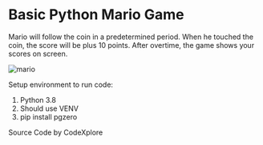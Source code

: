 
#  Basic Python Mario Game



Mario will follow the coin in a predetermined period.
When he touched the coin, the score will be plus 10 points.
After overtime, the game shows your scores on screen.

![mario](https://user-images.githubusercontent.com/40466710/130661674-19947a4b-a642-4def-812d-26ce96e934e9.png)

Setup environment to run code:
1. Python 3.8
2. Should use VENV
3. pip install pgzero

Source Code by CodeXplore
